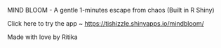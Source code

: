 MIND BLOOM - A gentle 1-minutes escape from chaos
(Built in R Shiny)

Click here to try the app ~
https://tishizzle.shinyapps.io/mindbloom/

Made with love by Ritika
